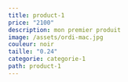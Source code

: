 ```yaml
---
title: product-1
price: "2100"
description: mon premier produit
image: /assets/ordi-mac.jpg
couleur: noir
taille: "0.24"
categorie: categorie-1
path: product-1
---
```

